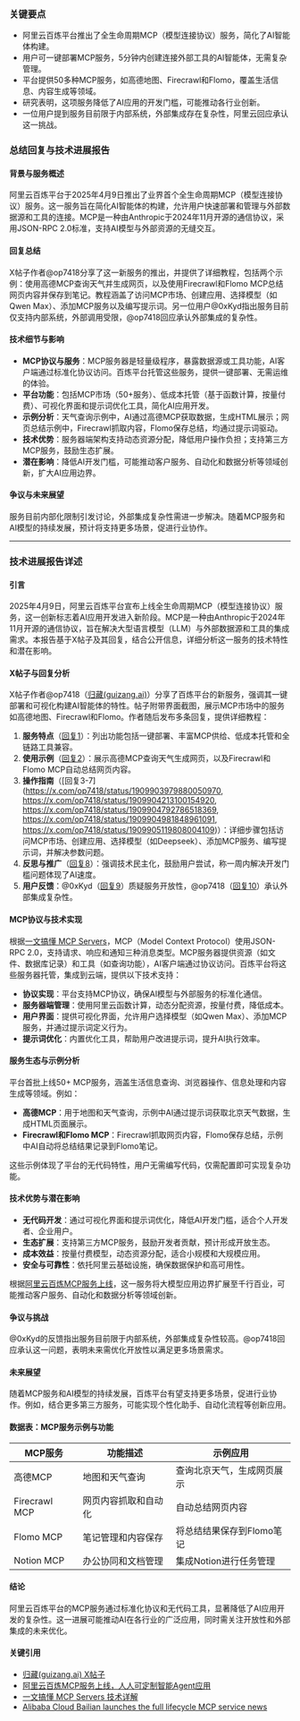 ### 关键要点
- 阿里云百炼平台推出了全生命周期MCP（模型连接协议）服务，简化了AI智能体构建。
- 用户可一键部署MCP服务，5分钟内创建连接外部工具的AI智能体，无需复杂管理。
- 平台提供50多种MCP服务，如高德地图、Firecrawl和Flomo，覆盖生活信息、内容生成等领域。
- 研究表明，这项服务降低了AI应用的开发门槛，可能推动各行业创新。
- 一位用户提到服务目前限于内部系统，外部集成存在复杂性，阿里云回应承认这一挑战。

### 总结回复与技术进展报告

#### 背景与服务概述
阿里云百炼平台于2025年4月9日推出了业界首个全生命周期MCP（模型连接协议）服务。这一服务旨在简化AI智能体的构建，允许用户快速部署和管理与外部数据源和工具的连接。MCP是一种由Anthropic于2024年11月开源的通信协议，采用JSON-RPC 2.0标准，支持AI模型与外部资源的无缝交互。

#### 回复总结
X帖子作者@op7418分享了这一新服务的推出，并提供了详细教程，包括两个示例：使用高德MCP查询天气并生成网页，以及使用Firecrawl和Flomo MCP总结网页内容并保存到笔记。教程涵盖了访问MCP市场、创建应用、选择模型（如Qwen Max）、添加MCP服务以及编写提示词。另一位用户@0xKyd指出服务目前仅支持内部系统，外部调用受限，@op7418回应承认外部集成的复杂性。

#### 技术细节与影响
- **MCP协议与服务**：MCP服务器是轻量级程序，暴露数据源或工具功能，AI客户端通过标准化协议访问。百炼平台托管这些服务，提供一键部署、无需运维的体验。
- **平台功能**：包括MCP市场（50+服务）、低成本托管（基于函数计算，按量付费）、可视化界面和提示词优化工具，简化AI应用开发。
- **示例分析**：天气查询示例中，AI通过高德MCP获取数据，生成HTML展示；网页总结示例中，Firecrawl抓取内容，Flomo保存总结，均通过提示词驱动。
- **技术优势**：服务器端架构支持动态资源分配，降低用户操作负担；支持第三方MCP服务，鼓励生态扩展。
- **潜在影响**：降低AI开发门槛，可能推动客户服务、自动化和数据分析等领域创新，扩大AI应用边界。

#### 争议与未来展望
服务目前内部化限制引发讨论，外部集成复杂性需进一步解决。随着MCP服务和AI模型的持续发展，预计将支持更多场景，促进行业协作。

---

### 技术进展报告详述

#### 引言
2025年4月9日，阿里云百炼平台宣布上线全生命周期MCP（模型连接协议）服务，这一创新标志着AI应用开发进入新阶段。MCP是一种由Anthropic于2024年11月开源的通信协议，旨在解决大型语言模型（LLM）与外部数据源和工具的集成需求。本报告基于X帖子及其回复，结合公开信息，详细分析这一服务的技术特性和潜在影响。

#### X帖子与回复分析
X帖子作者@op7418（[归藏(guizang.ai)](https://x.com/op7418/status/1909903558289371602)）分享了百炼平台的新服务，强调其一键部署和可视化构建AI智能体的特性。帖子附带界面截图，展示MCP市场中的服务如高德地图、Firecrawl和Flomo。作者随后发布多条回复，提供详细教程：

1. **服务特点**（[回复1](https://x.com/op7418/status/1909903675218432405)）：列出功能包括一键部署、丰富MCP供给、低成本托管和全链路工具兼容。
2. **使用示例**（[回复2](https://x.com/op7418/status/1909903728997785989)）：展示高德MCP查询天气生成网页，以及Firecrawl和Flomo MCP自动总结网页内容。
3. **操作指南**（[回复3-7](https://x.com/op7418/status/1909903979880050970, https://x.com/op7418/status/1909904213100154920, https://x.com/op7418/status/1909904792786518369, https://x.com/op7418/status/1909904981848961091, https://x.com/op7418/status/1909905119808004109)）：详细步骤包括访问MCP市场、创建应用、选择模型（如Deepseek）、添加MCP服务、编写提示词，并解决参数问题。
4. **反思与推广**（[回复8](https://x.com/op7418/status/1909905205707288628)）：强调技术民主化，鼓励用户尝试，称一周内解决开发门槛问题体现了AI速度。
5. **用户反馈**：@0xKyd（[回复9](https://x.com/0xKyd/status/1909911619267952971)）质疑服务开放性，@op7418（[回复10](https://x.com/op7418/status/1909912570146037826)）承认外部集成复杂性。

#### MCP协议与技术实现
根据[一文搞懂 MCP Servers](https://www.cnblogs.com/fnng/p/18744210)，MCP（Model Context Protocol）使用JSON-RPC 2.0，支持请求、响应和通知三种消息类型。MCP服务器提供资源（如文件、数据库记录）和工具（如查询功能），AI客户端通过协议访问。百炼平台将这些服务器托管，集成到云端，提供以下技术支持：

- **协议实现**：平台支持MCP协议，确保AI模型与外部服务的标准化通信。
- **服务器端管理**：使用阿里云函数计算，动态分配资源，按量付费，降低成本。
- **用户界面**：提供可视化界面，允许用户选择模型（如Qwen Max）、添加MCP服务，并通过提示词定义行为。
- **提示词优化**：内置优化工具，帮助用户改进提示词，提升AI执行效率。

#### 服务生态与示例分析
平台首批上线50+ MCP服务，涵盖生活信息查询、浏览器操作、信息处理和内容生成等领域。例如：
- **高德MCP**：用于地图和天气查询，示例中AI通过提示词获取北京天气数据，生成HTML页面展示。
- **Firecrawl和Flomo MCP**：Firecrawl抓取网页内容，Flomo保存总结，示例中AI自动将总结结果记录到Flomo笔记。

这些示例体现了平台的无代码特性，用户无需编写代码，仅需配置即可实现复杂功能。

#### 技术优势与潜在影响
- **无代码开发**：通过可视化界面和提示词优化，降低AI开发门槛，适合个人开发者、企业用户。
- **生态扩展**：支持第三方MCP服务，鼓励开发者贡献，预计形成开放生态。
- **成本效益**：按量付费模型，动态资源分配，适合小规模和大规模应用。
- **安全与可靠性**：依托阿里云基础设施，确保数据保护和高可用性。

根据[阿里云百炼MCP服务上线](https://www.sohu.com/a/881639277_122004016)，这一服务将大模型应用边界扩展至千行百业，可能推动客户服务、自动化和数据分析等领域创新。

#### 争议与挑战
@0xKyd的反馈指出服务目前限于内部系统，外部集成复杂性较高。@op7418回应承认这一问题，表明未来需优化开放性以满足更多场景需求。

#### 未来展望
随着MCP服务和AI模型的持续发展，百炼平台有望支持更多场景，促进行业协作。例如，结合更多第三方服务，可能实现个性化助手、自动化流程等创新应用。

#### 数据表：MCP服务示例与功能

| MCP服务       | 功能描述                     | 示例应用                     |
|---------------|------------------------------|------------------------------|
| 高德MCP       | 地图和天气查询               | 查询北京天气，生成网页展示   |
| Firecrawl MCP | 网页内容抓取和自动化         | 自动总结网页内容             |
| Flomo MCP     | 笔记管理和内容保存           | 将总结结果保存到Flomo笔记   |
| Notion MCP    | 办公协同和文档管理           | 集成Notion进行任务管理       |

#### 结论
阿里云百炼平台的MCP服务通过标准化协议和无代码工具，显著降低了AI应用开发的复杂性。这一进展可能推动AI在各行业的广泛应用，同时需关注开放性和外部集成的未来优化。

#### 关键引用
- [归藏(guizang.ai) X帖子](https://x.com/op7418/status/1909903558289371602)
- [阿里云百炼MCP服务上线，人人可定制智能Agent应用](https://www.sohu.com/a/881639277_122004016)
- [一文搞懂 MCP Servers 技术详解](https://www.cnblogs.com/fnng/p/18744210)
- [Alibaba Cloud Bailian launches the full lifecycle MCP service news](https://www.futunn.com/en/stock/BABA-US)